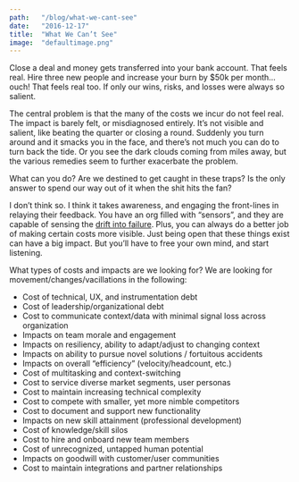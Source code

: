 ```yaml
---
path:	"/blog/what-we-cant-see"
date:	"2016-12-17"
title:	"What We Can’t See"
image:	"defaultimage.png"
---
```


Close a deal and money gets transferred into your bank account. That feels real. Hire three new people and increase your burn by $50k per month… ouch! That feels real too. If only our wins, risks, and losses were always so salient.

The central problem is that the many of the costs we incur do not feel real. The impact is barely felt, or misdiagnosed entirely. It’s not visible and salient, like beating the quarter or closing a round. Suddenly you turn around and it smacks you in the face, and there’s not much you can do to turn back the tide. Or you see the dark clouds coming from miles away, but the various remedies seem to further exacerbate the problem.

What can you do? Are we destined to get caught in these traps? Is the only answer to spend our way out of it when the shit hits the fan?

I don’t think so. I think it takes awareness, and engaging the front-lines in relaying their feedback. You have an org filled with “sensors”, and they are capable of sensing the [drift into failure](https://www.goodreads.com/book/show/10258783-drift-into-failure). Plus, you can always do a better job of making certain costs more visible. Just being open that these things exist can have a big impact. But you’ll have to free your own mind, and start listening.

What types of costs and impacts are we looking for? We are looking for movement/changes/vacillations in the following:

* Cost of technical, UX, and instrumentation debt
* Cost of leadership/organizational debt
* Cost to communicate context/data with minimal signal loss across organization
* Impacts on team morale and engagement
* Impacts on resiliency, ability to adapt/adjust to changing context
* Impacts on ability to pursue novel solutions / fortuitous accidents
* Impacts on overall “efficiency” (velocity/headcount, etc.)
* Cost of multitasking and context-switching
* Cost to service diverse market segments, user personas
* Cost to maintain increasing technical complexity
* Cost to compete with smaller, yet more nimble competitors
* Cost to document and support new functionality
* Impacts on new skill attainment (professional development)
* Cost of knowledge/skill silos
* Cost to hire and onboard new team members
* Cost of unrecognized, untapped human potential
* Impacts on goodwill with customer/user communities
* Cost to maintain integrations and partner relationships
